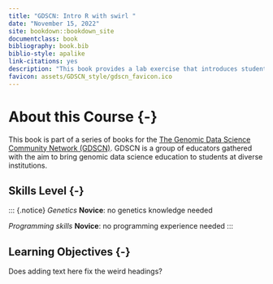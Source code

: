 ```yaml
---
title: "GDSCN: Intro R with swirl "
date: "November 15, 2022"
site: bookdown::bookdown_site
documentclass: book
bibliography: book.bib
biblio-style: apalike
link-citations: yes
description: "This book provides a lab exercise that introduces students to the basics of R programming."
favicon: assets/GDSCN_style/gdscn_favicon.ico
---
```


# About this Course {-}

This book is part of a series of books for the [The Genomic Data Science Community Network (GDSCN)](https://www.gdscn.org/home).  GDSCN is a group of educators gathered with the aim to bring genomic data science education to students at diverse institutions.


## Skills Level {-} 

::: {.notice}
_Genetics_
**Novice**: no genetics knowledge needed

_Programming skills_
**Novice**: no programming experience needed
:::

## Learning Objectives {-}

Does adding text here fix the weird headings?

